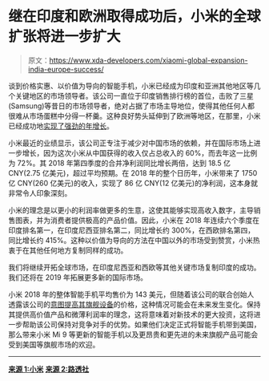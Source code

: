 # 继在印度和欧洲取得成功后，小米的全球扩张将进一步扩大

> 原文：<https://www.xda-developers.com/xiaomi-global-expansion-india-europe-success/>

谈到价格实惠、以价值为导向的智能手机，小米已经成为印度和亚洲其他地区等几个关键地区的市场领导者。该公司一直位于印度销售排行榜的首位，击败了三星(Samsung)等昔日的市场领导者，绝对占据了市场主导地位，使得其他任何人都很难从市场蛋糕中分得一杯羹。这种良好势头延伸到了欧洲等地区，在那里，小米已经成功地[实现了强劲的年增长](https://www.xda-developers.com/chinese-oems-huawei-xiaomi-european-market-share-2018/)。

小米最近的业绩显示，该公司正专注于减少对中国市场的依赖，并在国际市场上进一步增长，因为这次小米从中国获得的收入仅占总收入的 60%，而去年这一比例为 72%。其 2018 年第四季度的合并净利润同比增长两倍，达到 18.5 亿 CNY(2.75 亿美元)，超过平均预期。在 2018 年的整个日历年，小米带来了 1750 亿 CNY(260 亿美元)的收入，实现了 86 亿 CNY(12 亿美元)的净利润，这本身就非常令人印象深刻。

小米的理念是以更小的利润率做更多的生意，这使其能够实现高收入数字，主导销售图表，并为消费者提供极高的产品价值。因此，小米在 2018 年连续六个季度在印度排名第一，在印度尼西亚排名第二，同比增长约 300%，在西欧排名第四，同比增长约 415%。这种以价值为导向的方法在中国以外的市场受到赞赏，小米热衷于在其他任何地方复制同样的成功。

我们将继续开拓全球市场，在印度尼西亚和西欧等其他关键市场复制印度的成功。我们还将在 2019 年拓展更多新的国际市场。

小米 2018 年的整体智能手机平均售价为 143 美元，但随着该公司的联合创始人透露该公司的[意图提高其旗舰设备](https://www.xda-developers.com/expect-xiaomis-flagship-smartphones-to-get-more-expensive/)的价格，这种情况可能会在未来发生变化。保持其提供高价值产品和微薄利润率的理念，这将意味着对新技术的更大投资，这将进一步帮助该公司保持对竞争对手的优势。如果他们决定正式将智能手机带到美国，那么带来小米 Mi 9 等更新的智能手机以及更昂贵和更先进的未来旗舰产品可能会受到美国等旗舰市场的欢迎。

* * *

[**来源 1:小米**](https://twitter.com/xiaomi/status/1107979583721107456?s=19) [**来源 2:路透社**](https://www.reuters.com/article/us-xiaomi-results/china-smartphone-maker-xiaomi-beats-profit-view-sees-more-global-expansion-idUSKCN1R019H)